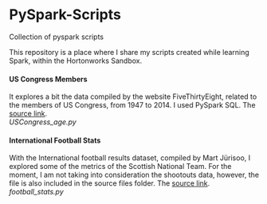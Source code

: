 # PySpark-Scripts

Collection of pyspark scripts

This repository is a place where I share my scripts created while learning Spark, within the Hortonworks Sandbox.

<h4>US Congress Members</h4>
It explores a bit the data compiled by the website FiveThirtyEight, related to the members of US Congress, from 1947 to 2014. I used PySpark SQL. The <a href="https://github.com/fivethirtyeight/data/tree/master/congress-age">source link</a>.
<br>
<i>USCongress_age.py</i>


<h4>International Football Stats</h4>
With the International football results dataset, compiled by Mart Jürisoo, I explored some of the metrics of the Scottish National Team. For the moment, I am not taking into consideration the shootouts data, however, the file is also included in the source files folder. The <a href="https://www.kaggle.com/martj42/international-football-results-from-1872-to-2017">source link</a>.
<br>
<i>football_stats.py</i>